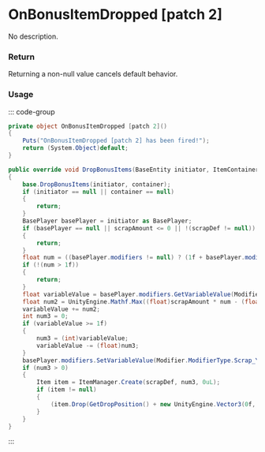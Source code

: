 <Badge type="danger" text="Carbon Compatible"/><Badge type="warning" text="Oxide Compatible"/>
# OnBonusItemDropped [patch 2]
No description.
### Return
Returning a non-null value cancels default behavior.

### Usage
::: code-group
```csharp [Example]
private object OnBonusItemDropped [patch 2]()
{
	Puts("OnBonusItemDropped [patch 2] has been fired!");
	return (System.Object)default;
}
```
```csharp [Source — Assembly-CSharp @ LootContainer]
public override void DropBonusItems(BaseEntity initiator, ItemContainer container)
{
	base.DropBonusItems(initiator, container);
	if (initiator == null || container == null)
	{
		return;
	}
	BasePlayer basePlayer = initiator as BasePlayer;
	if (basePlayer == null || scrapAmount <= 0 || !(scrapDef != null))
	{
		return;
	}
	float num = ((basePlayer.modifiers != null) ? (1f + basePlayer.modifiers.GetValue(Modifier.ModifierType.Scrap_Yield)) : 0f);
	if (!(num > 1f))
	{
		return;
	}
	float variableValue = basePlayer.modifiers.GetVariableValue(Modifier.ModifierType.Scrap_Yield, 0f);
	float num2 = UnityEngine.Mathf.Max((float)scrapAmount * num - (float)scrapAmount, 0f);
	variableValue += num2;
	int num3 = 0;
	if (variableValue >= 1f)
	{
		num3 = (int)variableValue;
		variableValue -= (float)num3;
	}
	basePlayer.modifiers.SetVariableValue(Modifier.ModifierType.Scrap_Yield, variableValue);
	if (num3 > 0)
	{
		Item item = ItemManager.Create(scrapDef, num3, 0uL);
		if (item != null)
		{
			(item.Drop(GetDropPosition() + new UnityEngine.Vector3(0f, 0.5f, 0f), GetInheritedDropVelocity()) as DroppedItem).DropReason = DroppedItem.DropReasonEnum.Loot;
		}
	}
}

```
:::
